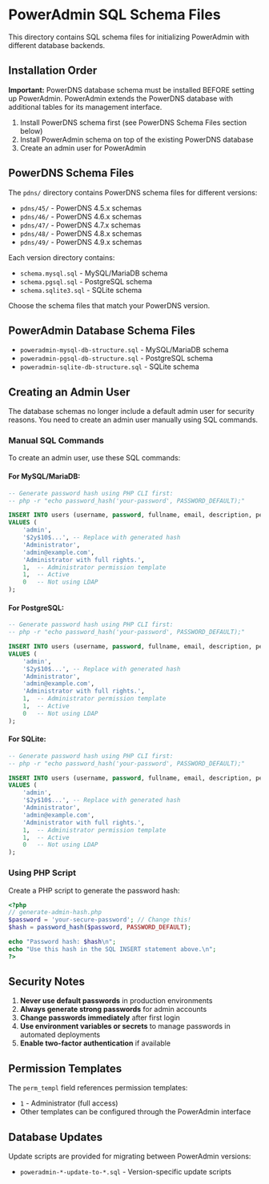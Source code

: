 # PowerAdmin SQL Schema Files

This directory contains SQL schema files for initializing PowerAdmin with different database backends.

## Installation Order

**Important:** PowerDNS database schema must be installed BEFORE setting up PowerAdmin. PowerAdmin extends the PowerDNS database with additional tables for its management interface.

1. Install PowerDNS schema first (see PowerDNS Schema Files section below)
2. Install PowerAdmin schema on top of the existing PowerDNS database
3. Create an admin user for PowerAdmin

## PowerDNS Schema Files

The `pdns/` directory contains PowerDNS schema files for different versions:

- `pdns/45/` - PowerDNS 4.5.x schemas
- `pdns/46/` - PowerDNS 4.6.x schemas
- `pdns/47/` - PowerDNS 4.7.x schemas
- `pdns/48/` - PowerDNS 4.8.x schemas
- `pdns/49/` - PowerDNS 4.9.x schemas

Each version directory contains:
- `schema.mysql.sql` - MySQL/MariaDB schema
- `schema.pgsql.sql` - PostgreSQL schema
- `schema.sqlite3.sql` - SQLite schema

Choose the schema files that match your PowerDNS version.

## PowerAdmin Database Schema Files

- `poweradmin-mysql-db-structure.sql` - MySQL/MariaDB schema
- `poweradmin-pgsql-db-structure.sql` - PostgreSQL schema  
- `poweradmin-sqlite-db-structure.sql` - SQLite schema

## Creating an Admin User

The database schemas no longer include a default admin user for security reasons. You need to create an admin user manually using SQL commands.

### Manual SQL Commands

To create an admin user, use these SQL commands:

#### For MySQL/MariaDB:
```sql
-- Generate password hash using PHP CLI first:
-- php -r "echo password_hash('your-password', PASSWORD_DEFAULT);"

INSERT INTO users (username, password, fullname, email, description, perm_templ, active, use_ldap) 
VALUES (
    'admin',
    '$2y$10$...', -- Replace with generated hash
    'Administrator',
    'admin@example.com',
    'Administrator with full rights.',
    1,  -- Administrator permission template
    1,  -- Active
    0   -- Not using LDAP
);
```

#### For PostgreSQL:
```sql
-- Generate password hash using PHP CLI first:
-- php -r "echo password_hash('your-password', PASSWORD_DEFAULT);"

INSERT INTO users (username, password, fullname, email, description, perm_templ, active, use_ldap) 
VALUES (
    'admin',
    '$2y$10$...', -- Replace with generated hash
    'Administrator',
    'admin@example.com',
    'Administrator with full rights.',
    1,  -- Administrator permission template
    1,  -- Active
    0   -- Not using LDAP
);
```

#### For SQLite:
```sql
-- Generate password hash using PHP CLI first:
-- php -r "echo password_hash('your-password', PASSWORD_DEFAULT);"

INSERT INTO users (username, password, fullname, email, description, perm_templ, active, use_ldap) 
VALUES (
    'admin',
    '$2y$10$...', -- Replace with generated hash
    'Administrator',
    'admin@example.com',
    'Administrator with full rights.',
    1,  -- Administrator permission template
    1,  -- Active
    0   -- Not using LDAP
);
```

### Using PHP Script

Create a PHP script to generate the password hash:

```php
<?php
// generate-admin-hash.php
$password = 'your-secure-password'; // Change this!
$hash = password_hash($password, PASSWORD_DEFAULT);

echo "Password hash: $hash\n";
echo "Use this hash in the SQL INSERT statement above.\n";
?>
```

## Security Notes

1. **Never use default passwords** in production environments
2. **Always generate strong passwords** for admin accounts
3. **Change passwords immediately** after first login
4. **Use environment variables or secrets** to manage passwords in automated deployments
5. **Enable two-factor authentication** if available

## Permission Templates

The `perm_templ` field references permission templates:
- `1` - Administrator (full access)
- Other templates can be configured through the PowerAdmin interface

## Database Updates

Update scripts are provided for migrating between PowerAdmin versions:
- `poweradmin-*-update-to-*.sql` - Version-specific update scripts